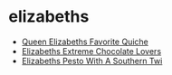 # elizabeths

 * [Queen Elizabeths Favorite Quiche](../../index/q/queen-elizabeths-favorite-quiche-6001.json)
 * [Elizabeths Extreme Chocolate Lovers](../../index/e/elizabeths-extreme-chocolate-lovers.json)
 * [Elizabeths Pesto With A Southern Twi](../../index/e/elizabeths-pesto-with-a-southern-twi.json)

